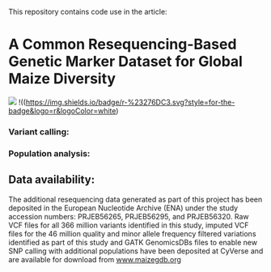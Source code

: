 This repository contains code use in the article:

#  **A Common Resequencing-Based Genetic Marker Dataset for Global Maize Diversity**
![](https://img.shields.io/badge/shell_script-%23121011.svg?style=for-the-badge&logo=gnu-bash&logoColor=white)
!((https://img.shields.io/badge/r-%23276DC3.svg?style=for-the-badge&logo=r&logoColor=white)
  ### Variant calling: 

    
  ### Population analysis:
  
  ## Data availability:
The additional resequencing data generated as part of this project has been deposited in the European Nucleotide
Archive (ENA) under the study accession numbers: PRJEB56265, PRJEB56295, and PRJEB56320. Raw VCF files
for all 366 million variants identified in this study, imputed VCF files for the 46 million quality and minor allele
frequency filtered variations identified as part of this study and GATK GenomicsDBs files to enable new SNP calling
with additional populations have been deposited at CyVerse and are available for download from www.maizegdb.org
